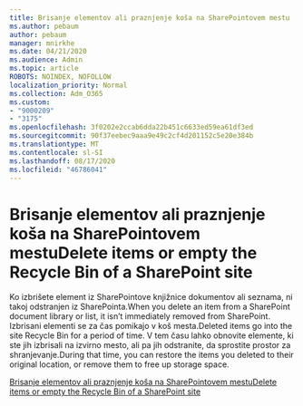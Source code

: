 ```yaml
---
title: Brisanje elementov ali praznjenje koša na SharePointovem mestu
ms.author: pebaum
author: pebaum
manager: mnirkhe
ms.date: 04/21/2020
ms.audience: Admin
ms.topic: article
ROBOTS: NOINDEX, NOFOLLOW
localization_priority: Normal
ms.collection: Adm_O365
ms.custom:
- "9000209"
- "3175"
ms.openlocfilehash: 3f0202e2ccab6dda22b451c6633ed59ea61df3ed
ms.sourcegitcommit: 90f37eebec9aaa9e49c2cf4d201152c5e20e384b
ms.translationtype: MT
ms.contentlocale: sl-SI
ms.lasthandoff: 08/17/2020
ms.locfileid: "46786041"
---
```

# <a name="delete-items-or-empty-the-recycle-bin-of-a-sharepoint-site"></a><span data-ttu-id="a376d-102">Brisanje elementov ali praznjenje koša na SharePointovem mestu</span><span class="sxs-lookup"><span data-stu-id="a376d-102">Delete items or empty the Recycle Bin of a SharePoint site</span></span> 

<span data-ttu-id="a376d-103">Ko izbrišete element iz SharePointove knjižnice dokumentov ali seznama, ni takoj odstranjen iz SharePointa.</span><span class="sxs-lookup"><span data-stu-id="a376d-103">When you delete an item from a SharePoint document library or list, it isn’t immediately removed from SharePoint.</span></span> <span data-ttu-id="a376d-104">Izbrisani elementi se za čas pomikajo v koš mesta.</span><span class="sxs-lookup"><span data-stu-id="a376d-104">Deleted items go into the site Recycle Bin for a period of time.</span></span> <span data-ttu-id="a376d-105">V tem času lahko obnovite elemente, ki ste jih izbrisali na izvirno mesto, ali pa jih odstranite, da sprostite prostor za shranjevanje.</span><span class="sxs-lookup"><span data-stu-id="a376d-105">During that time, you can restore the items you deleted to their original location, or remove them to free up storage space.</span></span>

[<span data-ttu-id="a376d-106">Brisanje elementov ali praznjenje koša na SharePointovem mestu</span><span class="sxs-lookup"><span data-stu-id="a376d-106">Delete items or empty the Recycle Bin of a SharePoint site</span></span>](https://support.office.com/article/2e713599-d13e-40d6-96dc-66f0a366f74e)